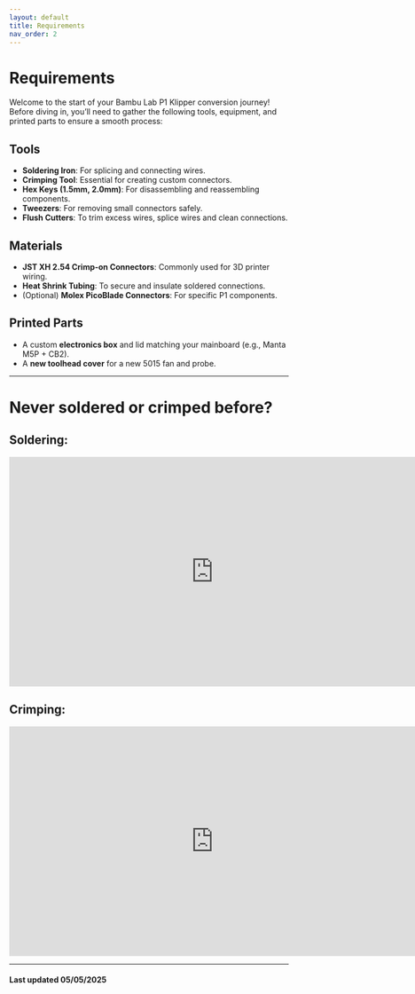 ```yaml
---
layout: default
title: Requirements
nav_order: 2
---
```


# Requirements

Welcome to the start of your Bambu Lab P1 Klipper conversion journey! Before diving in, you’ll need to gather the following tools, equipment, and printed parts to ensure a smooth process:

## Tools
- **Soldering Iron**: For splicing and connecting wires.
- **Crimping Tool**: Essential for creating custom connectors.
- **Hex Keys (1.5mm, 2.0mm)**: For disassembling and reassembling components.
- **Tweezers**: For removing small connectors safely.
- **Flush Cutters**: To trim excess wires, splice wires and clean connections.

## Materials
- **JST XH 2.54 Crimp-on Connectors**: Commonly used for 3D printer wiring.
- **Heat Shrink Tubing**: To secure and insulate soldered connections.
- (Optional) **Molex PicoBlade Connectors**: For specific P1 components.

## Printed Parts
- A custom **electronics box** and lid matching your mainboard (e.g., Manta M5P + CB2).
- A **new toolhead cover** for a new 5015 fan and probe.

---

# Never soldered or crimped before?

## Soldering:

<iframe width="736" height="414" src="https://www.youtube.com/embed/6rmErwU5E-k?si=8vYZfCAt6AOcNXuo" title="YouTube video player"  frameborder="0" allowfullscreen></iframe>

## Crimping:

<iframe width="736" height="414" src="https://www.youtube.com/embed/GZOh1NzqzzU?si=KTMZFATldobPTmI8" title="YouTube video player"  frameborder="0" allowfullscreen></iframe>

---

#### Last updated 05/05/2025
